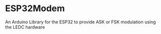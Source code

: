# ESP32Modem
An Arduino Library for the ESP32 to provide ASK or FSK modulation using the LEDC hardware 
